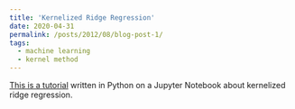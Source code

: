 ```yaml
---
title: 'Kernelized Ridge Regression'
date: 2020-04-31
permalink: /posts/2012/08/blog-post-1/
tags:
  - machine learning
  - kernel method
---
```


[This is a tutorial](https://nbviewer.jupyter.org/github/zetongqi/machine-learning-demos/blob/master/kernelized_ridge_regression.ipynb) written in Python on a Jupyter Notebook about kernelized ridge regression.